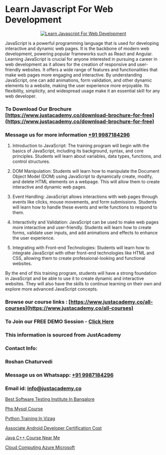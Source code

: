 # Learn Javascript For Web Development

<p align="center">
  <a href="https://justacademy.co/course-detail/javascript-training">
    <img src="https://justacademy.co/storage2/course_image/1676636853_course_image.webp" alt="Learn Javascript For Web Development">
  </a>
</p>


JavaScript is a powerful programming language that is used for developing interactive and dynamic web pages. It is the backbone of modern web development, powering popular frameworks such as React and Angular. Learning JavaScript is crucial for anyone interested in pursuing a career in web development as it allows for the creation of responsive and user-friendly websites. It offers a wide range of features and functionalities that make web pages more engaging and interactive. By understanding JavaScript, one can add animations, form validation, and other dynamic elements to a website, making the user experience more enjoyable. Its flexibility, simplicity, and widespread usage make it an essential skill for any web developer.
### To Download Our Brochure [https://www.justacademy.co/download-brochure-for-free](https://www.justacademy.co/download-brochure-for-free)
### Message us for more information [+91 9987184296](https://api.whatsapp.com/send?phone=919987184296)
1) Introduction to JavaScript: The training program will begin with the basics of JavaScript, including its background, syntax, and core principles. Students will learn about variables, data types, functions, and control structures.

2) DOM Manipulation: Students will learn how to manipulate the Document Object Model (DOM) using JavaScript to dynamically create, modify, and delete HTML elements on a webpage. This will allow them to create interactive and dynamic web pages.

3) Event Handling: JavaScript allows interactions with web pages through events like clicks, mouse movements, and form submissions. Students will learn how to handle these events and write functions to respond to them.

4) Interactivity and Validation: JavaScript can be used to make web pages more interactive and user-friendly. Students will learn how to create forms, validate user inputs, and add animations and effects to enhance the user experience.

5) Integrating with Front-end Technologies: Students will learn how to integrate JavaScript with other front-end technologies like HTML and CSS, allowing them to create professional-looking and functional websites.

By the end of this training program, students will have a strong foundation in JavaScript and be able to use it to create dynamic and interactive websites. They will also have the skills to continue learning on their own and explore more advanced JavaScript concepts.

### Browse our course links : [https://www.justacademy.co/all-courses](https://www.justacademy.co/all-courses) 
### To Join our FREE DEMO Session - [Click Here](https://www.justacademy.co/register-for-course-demo)


### This information is sourced from JustAcademy
### Contact Info:
### Roshan Chaturvedi
### Message us on Whatsapp: [+91 9987184296](https://api.whatsapp.com/send?phone=919987184296)
### Email id: [info@justacademy.co](mailto:info@justacademy.co)
                
[Best Software Testing Institute In Bangalore](https://www.linkedin.com/pulse/best-software-testing-institute-bangalore-justacademy-sunnyvale-h7oqc/)

[Php Mysql Course](https://www.linkedin.com/pulse/php-mysql-course-justacademy-bay-area-zom4c?trackingId=77bFRuSUxBx6254tFlRq2w%3D%3D&lipi=urn%3Ali%3Apage%3Ad_flagship3_company_admin%3BF16vFVlwTBq9N188C2SLQg%3D%3D)

[Python Training In Vizag](https://medium.com/@sagarawat89/python-training-in-vizag-ef9f39e440b5)

[Associate Android Developer Certification Cost](https://medium.com/@pzade254/associate-android-developer-certification-cost-dbdad420aae8)

[Java C++ Course Near Me](https://justacademyin.github.io/justacademy/java-c++-course-near-me)

[Cloud Computing Azure Microsoft](https://justacademyin.github.io/justacademy/cloud-computing-azure-microsoft)

